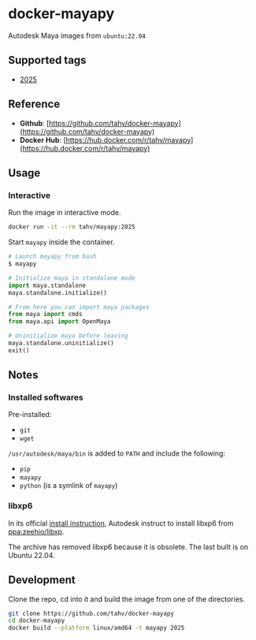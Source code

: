 # docker-mayapy

Autodesk Maya images from `ubuntu:22.04`

## Supported tags

- [2025](https://github.com/tahv/docker-mayapy/blob/main/2025/Dockerfile)

## Reference

-   **Github**:
    [https://github.com/tahv/docker-mayapy](https://github.com/tahv/docker-mayapy)
-   **Docker Hub**:
    [https://hub.docker.com/r/tahv/mayapy](https://hub.docker.com/r/tahv/mayapy)

## Usage

### Interactive

Run the image in interactive mode.

```bash
docker run -it --rm tahv/mayapy:2025
```

Start `mayapy` inside the container.

```python
# Launch mayapy from bash
$ mayapy

# Initialize maya in standalone mode
import maya.standalone
maya.standalone.initialize()

# From here you can import maya packages
from maya import cmds
from maya.api import OpenMaya

# Uninitialize maya before leaving
maya.standalone.uninitialize()
exit()
```

## Notes

### Installed softwares

Pre-installed:

- `git`
- `wget`

`/usr/autodesk/maya/bin` is added to `PATH` and include the following:

- `pip`
- `mayapy`
- `python` (is a symlink of `mayapy`)

### libxp6

In its official [install instruction](https://www.autodesk.com/support/technical/article/caas/tsarticles/ts/5ZZjP3R0R7hzPyhDYkd8IS.html),
Autodesk instruct to install libxp6 from [ppa:zeehio/libxp](https://launchpad.net/~zeehio/+archive/ubuntu/libxp).

The archive has removed libxp6 because it is obsolete. The last built is on Ubuntu 22.04.

## Development

Clone the repo, cd into it and build the image from one of the directories.

```bash
git clone https://github.com/tahv/docker-mayapy
cd docker-mayapy
docker build --platform linux/amd64 -t mayapy 2025
```

